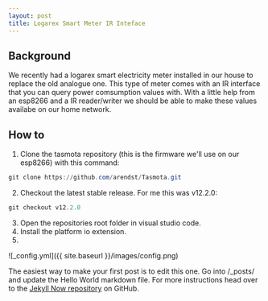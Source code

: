 ```yaml
---
layout: post
title: Logarex Smart Meter IR Inteface
---
```

## Background
We recently had a logarex smart electricity meter installed in our house to replace the old analogue one. This type of meter comes with an IR interface that you can query power comsumption values with. With a little help from an esp8266 and a IR reader/writer we should be able to make these values availabe on our home network.

## How to
1. Clone the tasmota repository (this is the firmware we'll use on our esp8266) with this command:
``` powershell
git clone https://github.com/arendst/Tasmota.git
```
2. Checkout the latest stable release. For me this was v12.2.0:
``` powershell
git checkout v12.2.0
```
3. Open the repositories root folder in visual studio code.
4. Install the platform io extension.
5. 
![_config.yml]({{ site.baseurl }}/images/config.png)

The easiest way to make your first post is to edit this one. Go into /_posts/ and update the Hello World markdown file. For more instructions head over to the [Jekyll Now repository](https://github.com/barryclark/jekyll-now) on GitHub.